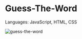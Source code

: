 # Guess-The-Word
Languages: JavaScript, HTML, CSS

![guess-the-word](https://user-images.githubusercontent.com/36923806/210901083-fba7fd00-f8b4-46f9-a4c9-0f0176558a26.png)

